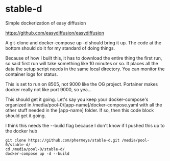 # stable-d
Simple dockerization of easy diffusion

https://github.com/easydiffusion/easydiffusion

A git-clone and docker-compose up -d should bring it up. The code at the bottom should do it for my standard of doing things.  

Because of how I built this, it has to download the entire thing the first run, so said first run will take something like 10 minutes or so. It places all the data the setup script needs in the same local directory. You can monitor the container logs for status.

This is set to run on 8505, not 9000 like the OG project. Portainer makes docker really not like port 9000, so yea...

This should get it going. Let's say you keep your docker-compose's organized in /media/pool-0/[app-name]/docker-compose.yaml with all the other stuff needed in the [app-name] folder. If so, then this code block should get it going. 

I think this needs the --build flag because I don't know if I pushed this up to the docker hub

```
git clone https://github.com/phermeys/stable-d.git /media/pool-0/stable-d/
cd /media/pool-0/stable-d/
docker-compose up -d --build
```
